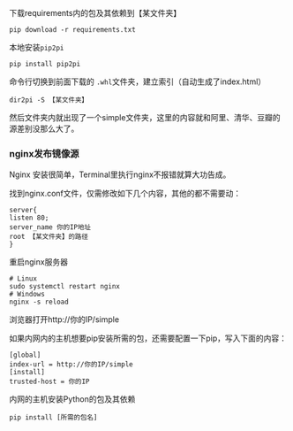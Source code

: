 

下载requirements内的包及其依赖到【某文件夹】

```text
pip download -r requirements.txt
```

本地安装`pip2pi`

```text
pip install pip2pi
```

命令行切换到前面下载的 `.whl`文件夹，建立索引（自动生成了index.html）

```text
dir2pi -S 【某文件夹】
```

然后文件夹内就出现了一个simple文件夹，这里的内容就和阿里、清华、豆瓣的源差别没那么大了。



### nginx发布镜像源

Nginx 安装很简单，Terminal里执行nginx不报错就算大功告成。

找到nginx.conf文件，仅需修改如下几个内容，其他的都不需要动：

```text
server{
listen 80;
server_name 你的IP地址
root 【某文件夹】的路径
}
```

重启nginx服务器

```text
# Linux
sudo systemctl restart nginx
# Windows
nginx -s reload
```

浏览器打开http://你的IP/simple



如果内网内的主机想要pip安装所需的包，还需要配置一下pip，写入下面的内容：

```text
[global]
index-url = http://你的IP/simple
[install]
trusted-host = 你的IP
```

内网的主机安装Python的包及其依赖

```text
pip install [所需的包名]
```

